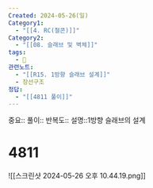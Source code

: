 ```yaml
---
Created: 2024-05-26(일)
Category1:
  - "[[4. RC(철콘)]]"
Category2:
  - "[[08. 슬래브 및 벽체]]"
tags:
  - 🧮
관련노트:
  - "[[R15. 1방향 슬래브 설계]]"
  - 장선구조
정답:
  - "[[4811 풀이]]"
---
```

중요::
풀이::
반복도::
설명::1방향 슬래브의 설계
#  4811

![[스크린샷 2024-05-26 오후 10.44.19.png]]
